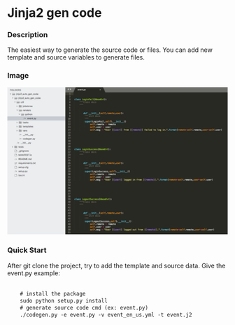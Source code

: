 # Jinja2 gen code
<h3>Description</h3>
    The easiest way to generate the source code or files.
    You can add new template and source variables to generate files.
<h3>Image</h3>
  <p align="center" >
      <img src="./jinja-gen-code.png">
  </p>
<h3>Quick Start</h3>
  After git clone the project, try to add the template and source data.
  Give the event.py example:
  <pre><code>
    # install the package
    sudo python setup.py install
    # generate source code cmd (ex: event.py)
    ./codegen.py -e event.py -v event_en_us.yml -t event.j2
  </pre></code>

